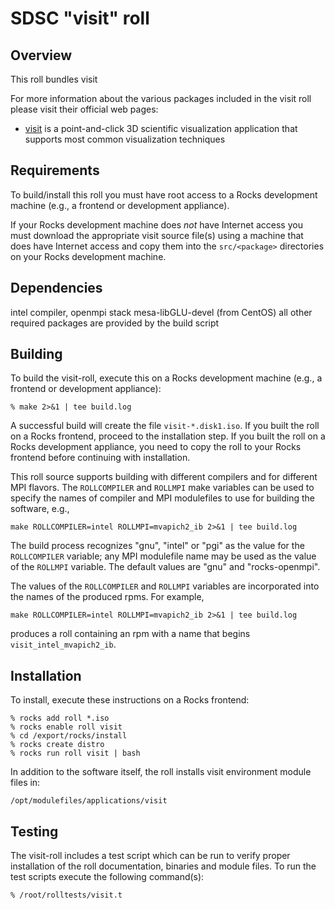 # SDSC "visit" roll

## Overview

This roll bundles visit

For more information about the various packages included in the visit roll please visit their official web pages:

- <a href="https://wci.llnl.gov/codes/visit/home.html" target="_blank">visit</a> is a point-and-click 3D scientific visualization application that supports most common visualization techniques


## Requirements

To build/install this roll you must have root access to a Rocks development
machine (e.g., a frontend or development appliance).

If your Rocks development machine does *not* have Internet access you must
download the appropriate visit source file(s) using a machine that does
have Internet access and copy them into the `src/<package>` directories on your
Rocks development machine.


## Dependencies

intel compiler, openmpi stack
mesa-libGLU-devel (from CentOS)
all other required packages are provided by the build script


## Building

To build the visit-roll, execute this on a Rocks development
machine (e.g., a frontend or development appliance):

```shell
% make 2>&1 | tee build.log
```

A successful build will create the file `visit-*.disk1.iso`.  If you built the
roll on a Rocks frontend, proceed to the installation step. If you built the
roll on a Rocks development appliance, you need to copy the roll to your Rocks
frontend before continuing with installation.

This roll source supports building with different compilers and for different
MPI flavors.  The `ROLLCOMPILER` and `ROLLMPI` make variables can be used to
specify the names of compiler and MPI modulefiles to use for building the
software, e.g.,

```shell
make ROLLCOMPILER=intel ROLLMPI=mvapich2_ib 2>&1 | tee build.log
```

The build process recognizes "gnu", "intel" or "pgi" as the value for the
`ROLLCOMPILER` variable; any MPI modulefile name may be used as the value of
the `ROLLMPI` variable.  The default values are "gnu" and "rocks-openmpi".

The values of the `ROLLCOMPILER` and `ROLLMPI` variables are incorporated into
the names of the produced rpms.  For example,

```shell
make ROLLCOMPILER=intel ROLLMPI=mvapich2_ib 2>&1 | tee build.log
```

produces a roll containing an rpm with a name that begins
`visit_intel_mvapich2_ib`.


## Installation

To install, execute these instructions on a Rocks frontend:

```shell
% rocks add roll *.iso
% rocks enable roll visit
% cd /export/rocks/install
% rocks create distro
% rocks run roll visit | bash
```

In addition to the software itself, the roll installs visit environment
module files in:

```shell
/opt/modulefiles/applications/visit
```


## Testing

The visit-roll includes a test script which can be run to verify proper
installation of the roll documentation, binaries and module files. To
run the test scripts execute the following command(s):

```shell
% /root/rolltests/visit.t 
```
